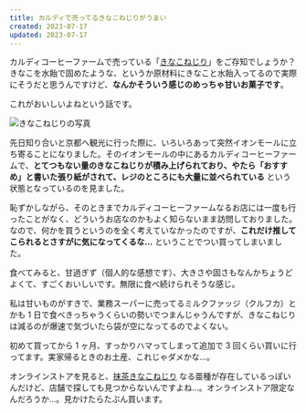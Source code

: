 ```yaml
---
title: カルディで売ってるきなこねじりがうまい
created: 2023-07-17
updated: 2023-07-17
---
```


カルディコーヒーファームで売っている「[きなこねじり](https://www.kaldi.co.jp/ec/pro/disp/1/4571347775976)」をご存知でしょうか？きなこを水飴で固めたような、というか原材料にきなこと水飴入ってるので実際にそうだと思うんですけど、**なんかそういう感じのめっちゃ甘いお菓子です**。

これがおいしいよねという話です。

![きなこねじりの写真](0ea5b695-6a36-4633-aa8a-96d6bbd84100)

先日知り合いと京都へ観光に行った際に、いろいろあって突然イオンモールに立ち寄ることになりました。そのイオンモールの中にあるカルディコーヒーファームで、**とてつもない量のきなこねじりが積み上げられており、やたら「おすすめ」と書いた張り紙がされて、レジのところにも大量に並べられている** という状態となっているのを見ました。

恥ずかしながら、そのときまでカルディコーヒーファームなるお店には一度も行ったことがなく、どういうお店なのかもよく知らないまま訪問しておりました。なので、何かを買うというのを全く考えていなかったのですが、**これだけ推してこられるとさすがに気になってくるな…** ということでつい買ってしまいました。

食べてみると、甘過ぎず（個人的な感想です）、大きさや固さもなんかちょうどよくて、すごくおいしいです。無限に食べ続けられそうな感じ。

私は甘いものがすきで、業務スーパーに売ってるミルクファッジ（クルフカ）とかも 1 日で食べきっちゃうくらいの勢いでつまんじゃうんですが、きなこねじりは減るのが爆速で気づいたら袋が空になってるのでよくない。

初めて買ってから 1 ヶ月、すっかりハマってしまって追加で 3 回くらい買いに行ってます。実家帰るときのお土産、これじゃダメかな…。

オンラインストアを見ると、[抹茶きなこねじり](https://www.kaldi.co.jp/ec/pro/disp/1/4571347775983) なる亜種が存在しているっぽいんだけど、店舗で探しても見つからないんですよね…。オンラインストア限定なんだろうか…。見かけたらたぶん買います。
